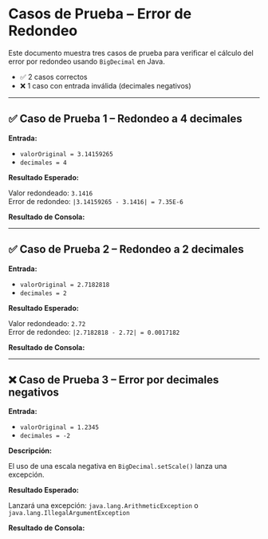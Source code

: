 # Casos de Prueba – Error de Redondeo

Este documento muestra tres casos de prueba para verificar el cálculo del error por redondeo usando `BigDecimal` en Java.

- ✅ 2 casos correctos
- ❌ 1 caso con entrada inválida (decimales negativos)

---

## ✅ Caso de Prueba 1 – Redondeo a 4 decimales

**Entrada:**

- `valorOriginal = 3.14159265`
- `decimales = 4`

**Resultado Esperado:**

Valor redondeado: `3.1416`  
Error de redondeo: `|3.14159265 - 3.1416| = 7.35E-6`

**Resultado de Consola:**


---

## ✅ Caso de Prueba 2 – Redondeo a 2 decimales

**Entrada:**

- `valorOriginal = 2.7182818`
- `decimales = 2`

**Resultado Esperado:**

Valor redondeado: `2.72`  
Error de redondeo: `|2.7182818 - 2.72| = 0.0017182`

**Resultado de Consola:**


---

## ❌ Caso de Prueba 3 – Error por decimales negativos

**Entrada:**

- `valorOriginal = 1.2345`
- `decimales = -2`

**Descripción:**

El uso de una escala negativa en `BigDecimal.setScale()` lanza una excepción.

**Resultado Esperado:**

Lanzará una excepción: `java.lang.ArithmeticException` o `java.lang.IllegalArgumentException`

**Resultado de Consola:**

